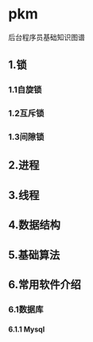 # pkm
后台程序员基础知识图谱
## 1.锁
### 1.1自旋锁
### 1.2互斥锁
### 1.3间隙锁
## 2.进程
## 3.线程
## 4.数据结构
## 5.基础算法
## 6.常用软件介绍
### 6.1数据库
#### 6.1.1 Mysql
